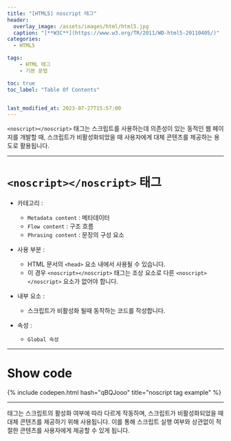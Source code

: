 ```yaml
---
title: "[HTML5] noscript 태그"
header:
  overlay_image: /assets/images/html/html5.jpg
  caption: "[**W3C**](https://www.w3.org/TR/2011/WD-html5-20110405/)"
categories:
  - HTML5

tags:
    - HTML 태그
    - 기본 문법

toc: true
toc_label: "Table Of Contents"


last_modified_at: 2023-07-27T15:57:00
---
```


`<noscript></noscript>` 태그는 스크립트를 사용하는데 의존성이 있는 동적인 웹 페이지를 개발할 때,
스크립트가 비활성화되었을 때 사용자에게 대체 콘텐츠를 제공하는 용도로 활용됩니다.

---

# `<noscript></noscript>` 태그

- 카테고리 : 
  - `Metadata content` : 메타데이터
  - `Flow content` : 구조 흐름
  - `Phrasing content` : 문장의 구성 요소

- 사용 부분 : 
  - HTML 문서의 `<head>` 요소 내에서 사용될 수 있습니다.
  - 이 경우 `<noscript></noscript>` 태그는 조상 요소로 다른 `<noscript></noscript>` 요소가 없어야 합니다.

- 내부 요소 : 
  - 스크립트가 비활성화 될때 동작하는 코드를 작성합니다.

- 속성 : 
  - `Global 속성`

---

# Show code
{% include codepen.html hash="qBQJooo" title="noscript tag example" %}

---
<noscript></noscript> 태그는 스크립트의 활성화 여부에 따라 다르게 작동하며, 스크립트가 비활성화되었을 때 대체 콘텐츠를 제공하기 위해 사용됩니다. 이를 통해 스크립트 실행 여부와 상관없이 적절한 콘텐츠를 사용자에게 제공할 수 있게 됩니다.